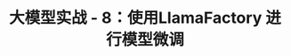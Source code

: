 ---
layout: post
title: 大模型实战 - 8：使用LlamaFactory 进行模型微调
categories: 人工智能与大模型
tags: ollama 大模型 LlamaFactory 模型微调 
---